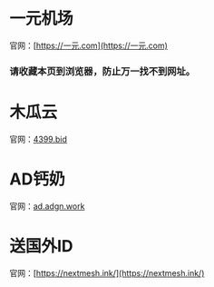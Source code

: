 # 一元机场

官网：[https://一元.com](https://一元.com)

### 请收藏本页到浏览器，防止万一找不到网址。

# 木瓜云
官网：[4399.bid](https://4399.bid)

# AD钙奶
官网：[ad.adgn.work](https://ad.adgn.work/)

# 送国外ID
官网：[https://nextmesh.ink/](https://nextmesh.ink/)

